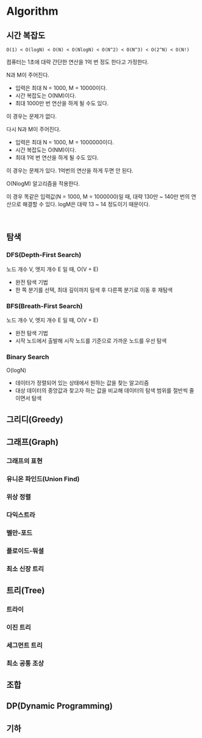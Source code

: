 # Algorithm

## 시간 복잡도

```text
O(1) < O(logN) < O(N) < O(NlogN) < O(N^2) < O(N^3) < O(2^N) < O(N!)
```

컴퓨터는 1초에 대략 간단한 연산을 1억 번 정도 한다고 가정한다. 

N과 M이 주어진다.

- 입력은 최대 N = 1000, M = 10000이다.
- 시간 복잡도는 O(NM)이다.
- 최대 1000만 번 연산을 하게 될 수도 있다.

이 경우는 문제가 없다.

다시 N과 M이 주어진다.

- 입력은 최대 N = 1000, M = 1000000이다.
- 시간 복잡도는 O(NM)이다.
- 최대 1억 번 연산을 하게 될 수도 있다.

이 경우는 문제가 있다. 1억번의 연산을 하게 두면 안 된다.

O(NlogM) 알고리즘을 적용한다.

이 경우 똑같은 입력값(N = 1000, M = 1000000)일 때, 대략 130만 ~ 140만 번의 연산으로 해결할 수 있다. logM은 대략 13 ~ 14 정도이기 때문이다.

<br />

## 탐색
### DFS(Depth-First Search)
노드 개수 V, 엣지 개수 E 일 때, O(V + E)
- 완전 탐색 기법
- 한 쪽 분기를 선택, 최대 깊이까지 탐색 후 다른쪽 분기로 이동 후 재탐색

### BFS(Breath-First Search)
노드 개수 V, 엣지 개수 E 일 때, O(V + E)
- 완전 탐색 기법
- 시작 노드에서 출발해 시작 노드를 기준으로 가까운 노드를 우선 탐색

### Binary Search
O(logN)
- 데이터가 정렬되어 있는 상태에서 원하는 값을 찾는 알고리즘
- 대상 데이터의 중앙값과 찾고자 하는 값을 비교해 데이터의 탐색 범위를 절반씩 줄이면서 탐색

## 그리디(Greedy)

## 그래프(Graph)
### 그래프의 표현
### 유니온 파인드(Union Find)
### 위상 정렬
### 다익스트라
### 벨만-포드
### 플로이드-워셜
### 최소 신장 트리

## 트리(Tree)
### 트라이
### 이진 트리
### 세그먼트 트리
### 최소 공통 조상

## 조합

## DP(Dynamic Programming)

## 기하